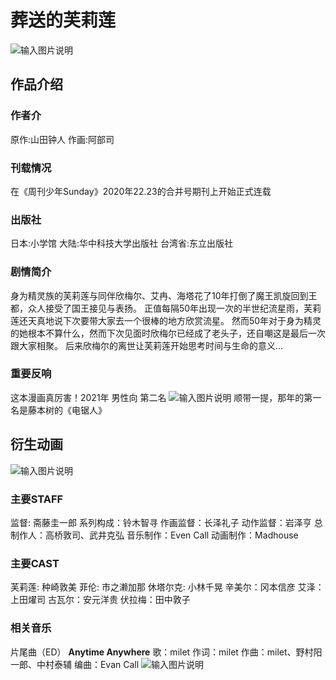 ﻿# 葬送的芙莉莲
![输入图片说明](/imgs/2023-11-26/UWyXV2eZP9NRzRfW.png)
## 作品介绍
### 作者介
原作:山田钟人
作画:阿部司

### 刊载情况
在《周刊少年Sunday》2020年22.23的合并号期刊上开始正式连载
### 出版社
日本:小学馆
大陆:华中科技大学出版社
台湾省:东立出版社
### 剧情简介
身为精灵族的芙莉莲与同伴欣梅尔、艾冉、海塔花了10年打倒了魔王凯旋回到王都，众人接受了国王接见与表扬。 正值每隔50年出现一次的半世纪流星雨，芙莉莲还天真地说下次要带大家去一个很棒的地方欣赏流星。 然而50年对于身为精灵的她根本不算什么，然而下次见面时欣梅尔已经成了老头子，还自嘲这是最后一次跟大家相聚。 后来欣梅尔的离世让芙莉莲开始思考时间与生命的意义...
### 重要反响
这本漫画真厉害！2021年 男性向 第二名
![输入图片说明](/imgs/2023-11-26/2tS2wXftgvhFqaPz.png)
顺带一提，那年的第一名是藤本树的《电锯人》
## 衍生动画
![输入图片说明](/imgs/2023-11-26/dnrKmKG1xBrRTimm.png)
### 主要STAFF
监督:  斋藤圭一郎
系列构成：铃木智寻
作画监督：长泽礼子
动作监督：岩泽亨
总制作人：高桥敦司、武井克弘
音乐制作：Even Call
动画制作：Madhouse
### 主要CAST
芙莉莲: 种崎敦美
菲伦: 市之濑加那
休塔尔克:  小林千晃 
辛美尔：冈本信彦
艾泽：上田燿司
古瓦尔：安元洋贵
伏拉梅：田中敦子
### 相关音乐
片尾曲（ED）
**Anytime Anywhere**
歌：milet
作词：milet
作曲：milet、野村阳一郎、中村泰辅
编曲：Evan Call
![输入图片说明](/imgs/2023-11-26/UjghHFY0XZ787Jcg.png)
